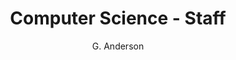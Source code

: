 ---
layout: profile
fname: George
lname: Anderson
prefix: Dr
name: Dr. G. Anderson
department: Computer Science     
title: Computer Science - Staff
position: Senior Lecturer
subtitle: G. Anderson
qualifications:
    - Bsc (UB, Botswana),
    - MS (Colorado State University, USA),
    - PhD (University of Johannesburg, South Africa) 
office: Block 247, Office 279 
email: andersong@mopipi.ub.bw
phone: 355-2133
img: csteam_ga.png

bio: "Dr. G. Anderson has the following qualifications: BSc (UB), MS (Colorado State University, USA), PhD (University of Johannesburg, South Africa). He is a Senior Lecturer in the Department of Computer Science, University of Botswana, and Chair of the Decision and Intelligent Systems research and teaching cluster in the department."

areas: System Software and Artificial Intelligence.

research:
- System Design Exploration.
- Graph Similarity
- Machine Learning.
- Scheduling.
- Data Matching.

professional: 
- "Research consultancy for the Council of Scientific and Industrial Research (CSIR), South Africa."
- "Reviewer for several international journals and conferences. "
- "Co-chair of ICICIS 2016 Programme Committee."
- "Co-Editor of ICICIS 2016 Proceedings."
- "Post-graduate external examiner for two South African universities."


community: 
- "Chief Editor, Computer Society of Botswana Newslettter: Communications of CSB."
- "Founding Member of the Computer Society of Botswana."

---